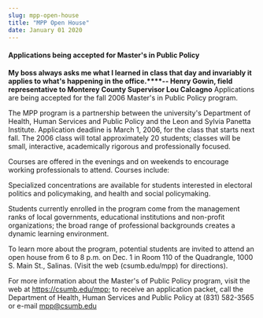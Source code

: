 ```yaml
---
slug: mpp-open-house
title: "MPP Open House"
date: January 01 2020
---
```


  
<h4>Applications being accepted for Master's in Public Policy</h4>
<p>
  <strong
    >My boss always asks me what I learned in class that day and invariably it
    applies to what's happening in the office.****-- Henry Gowin, field
    representative to Monterey County Supervisor Lou Calcagno</strong
  >
  Applications are being accepted for the fall 2006 Master's in Public Policy
  program.
</p>
<p>
  The MPP program is a partnership between the university's Department of
  Health, Human Services and Public Policy and the Leon and Sylvia Panetta
  Institute. Application deadline is March 1, 2006, for the class that starts
  next fall. The 2006 class will total approximately 20 students; classes will
  be small, interactive, academically rigorous and professionally focused.
</p>
<p>
  Courses are offered in the evenings and on weekends to encourage working
  professionals to attend. Courses include:
</p>
<p>
  Specialized concentrations are available for students interested in electoral
  politics and policymaking, and health and social policymaking.
</p>
<p>
  Students currently enrolled in the program come from the management ranks of
  local governments, educational institutions and non-profit organizations; the
  broad range of professional backgrounds creates a dynamic learning
  environment.
</p>
<p>
  To learn more about the program, potential students are invited to attend an
  open house from 6 to 8 p.m. on Dec. 1 in Room 110 of the Quadrangle, 1000 S.
  Main St., Salinas. (Visit the web (csumb.edu/mpp) for directions).
</p>
<p>
  For more information about the Master's of Public Policy program, visit the
  web at
  <a href="https://csumb.edu/mpp;" title="https://csumb.edu/mpp;"
    >https://csumb.edu/mpp;</a
  >
  to receive an application packet, call the Department of Health, Human
  Services and Public Policy at (831) 582-3565 or e-mail
  <a
    href="&#x6d;&#97;&#x69;&#x6c;&#116;&#x6f;&#58;&#109;&#x70;&#112;&#64;&#x63;&#115;&#117;&#x6d;&#98;.&#x65;&#100;&#x75;"
    >mpp@csumb.edu</a
  >
</p>
 

